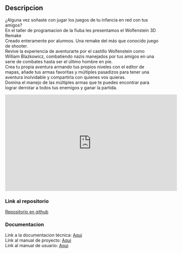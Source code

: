 ## Descripcion

¿Alguna vez soñaste con jugar los juegos de tu infancia en red con tus amigos? <br/>
En el taller de programacion de la fiuba les presentamos el  Wolfenstein 3D Remake <br/>
Creado enteramente por alumnos. Una remake del más que conocido juego de shooter. <br/>
Revive la experiencia de aventurarte por el castillo Wolfenstein como William Blazkowicz, combatiendo nazis manejados por tus amigos en una serie de combates hasta ser el último hombre en pie. <br/>
Crea tu propia aventura armando tus propios niveles con el editor de mapas, añade tus armas favoritas y múltiples pasadizos para tener una aventura inolvidable y compartirla con quienes vos quieras. <br/>
Domina el manejo de las múltiples armas que te puedes encontrar para lograr derrotar a todos tus enemigos y ganar la partida.

<iframe width="560" height="315" src="https://www.youtube.com/embed/qZ-HH_SZ9NI" frameborder="0" allow="autoplay; encrypted-media" allowfullscreen></iframe>

### Link al repositorio
<p><a href="https://github.com/ramaMont/taller-tp-grupal">Repositorio en github</a></p>

### Documentacion
Link a la documentacion técnica: <a href="https://github.com/andi-carretero/test_page/raw/main/documentacion/Documentacion_Tecnica.pdf" target="_blank">Aqui</a> <br/>
Link al manual de proyecto: <a href="https://github.com/andi-carretero/test_page/raw/main/documentacion/Manual_de_Proyecto.pdf" target="_blank">Aqui</a> <br/>
Link al manual de usuario: <a href="https://github.com/andi-carretero/test_page/raw/main/documentacion/Manual_de_usuario.pdf" target="_blank">Aqui</a> <br/>